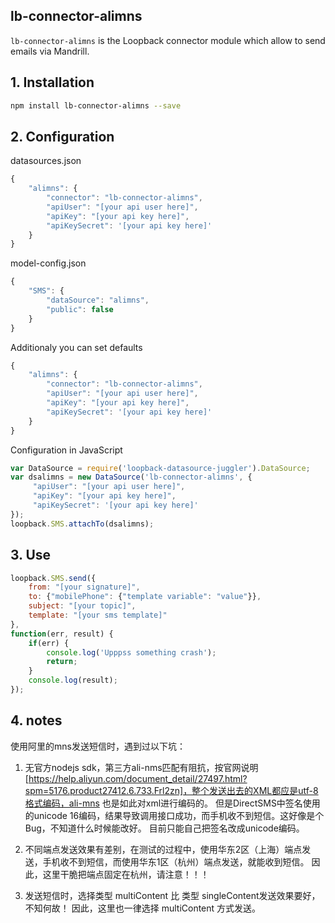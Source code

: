 ## lb-connector-alimns

`lb-connector-alimns` is the Loopback connector module which allow to send emails via Mandrill.

## 1. Installation
```sh
npm install lb-connector-alimns --save
```

## 2. Configuration

datasources.json

```js
{
    "alimns": {
        "connector": "lb-connector-alimns",
        "apiUser": "[your api user here]",
        "apiKey": "[your api key here]",
        "apiKeySecret": '[your api key here]'
    }
}
```

model-config.json

```js
{
    "SMS": {
        "dataSource": "alimns",
        "public": false
    }
}
```

Additionaly you can set defaults

```js
{
    "alimns": {
        "connector": "lb-connector-alimns",
        "apiUser": "[your api user here]",
        "apiKey": "[your api key here]",
        "apiKeySecret": '[your api key here]'
    }
}
```

Configuration in JavaScript

```js
var DataSource = require('loopback-datasource-juggler').DataSource;
var dsalimns = new DataSource('lb-connector-alimns', {
     "apiUser": "[your api user here]",
     "apiKey": "[your api key here]",
     "apiKeySecret": '[your api key here]'
});
loopback.SMS.attachTo(dsalimns);
```

## 3. Use


```js
loopback.SMS.send({
    from: "[your signature]",
    to: {"mobilePhone": {"template variable": "value"}},
    subject: "[your topic]",
    template: "[your sms template]"
},
function(err, result) {
    if(err) {
        console.log('Upppss something crash');
        return;
    }
    console.log(result);
});
```

## 4. notes
使用阿里的mns发送短信时，遇到过以下坑：
1. 无官方nodejs sdk，第三方ali-nms匹配有阻抗，按官网说明[https://help.aliyun.com/document_detail/27497.html?spm=5176.product27412.6.733.Frl2zn]，整个发送出去的XML都应是utf-8格式编码，ali-mns 也是如此对xml进行编码的。 
但是DirectSMS中签名使用的unicode 16编码，结果导致调用接口成功，而手机收不到短信。这好像是个Bug，不知道什么时候能改好。
目前只能自己把签名改成unicode编码。

2.  不同端点发送效果有差别，在测试的过程中，使用华东2区（上海）端点发送，手机收不到短信，而使用华东1区（杭州）端点发送，就能收到短信。
因此，这里干脆把端点固定在杭州，请注意！！！

3. 发送短信时，选择类型 multiContent 比 类型 singleContent发送效果要好，不知何故！ 因此，这里也一律选择 multiContent 方式发送。


